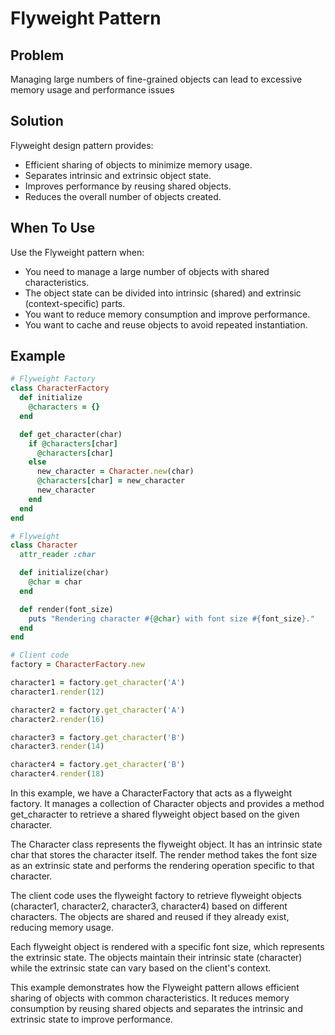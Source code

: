# Flyweight Pattern

## Problem
Managing large numbers of fine-grained objects can lead to excessive memory usage and performance issues

## Solution
Flyweight design pattern provides:
- Efficient sharing of objects to minimize memory usage.
- Separates intrinsic and extrinsic object state.
- Improves performance by reusing shared objects.
- Reduces the overall number of objects created.

## When To Use
Use the Flyweight pattern when:
- You need to manage a large number of objects with shared characteristics.
- The object state can be divided into intrinsic (shared) and extrinsic (context-specific) parts.
- You want to reduce memory consumption and improve performance.
- You want to cache and reuse objects to avoid repeated instantiation.

## Example
```ruby
# Flyweight Factory
class CharacterFactory
  def initialize
    @characters = {}
  end

  def get_character(char)
    if @characters[char]
      @characters[char]
    else
      new_character = Character.new(char)
      @characters[char] = new_character
      new_character
    end
  end
end

# Flyweight
class Character
  attr_reader :char

  def initialize(char)
    @char = char
  end

  def render(font_size)
    puts "Rendering character #{@char} with font size #{font_size}."
  end
end

# Client code
factory = CharacterFactory.new

character1 = factory.get_character('A')
character1.render(12)

character2 = factory.get_character('A')
character2.render(16)

character3 = factory.get_character('B')
character3.render(14)

character4 = factory.get_character('B')
character4.render(18)
```

In this example, we have a CharacterFactory that acts as a flyweight factory. It manages a collection of Character objects and provides a method get_character to retrieve a shared flyweight object based on the given character.

The Character class represents the flyweight object. It has an intrinsic state char that stores the character itself. The render method takes the font size as an extrinsic state and performs the rendering operation specific to that character.

The client code uses the flyweight factory to retrieve flyweight objects (character1, character2, character3, character4) based on different characters. The objects are shared and reused if they already exist, reducing memory usage.

Each flyweight object is rendered with a specific font size, which represents the extrinsic state. The objects maintain their intrinsic state (character) while the extrinsic state can vary based on the client's context.

This example demonstrates how the Flyweight pattern allows efficient sharing of objects with common characteristics. It reduces memory consumption by reusing shared objects and separates the intrinsic and extrinsic state to improve performance.
